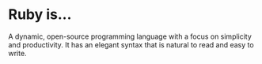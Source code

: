 # Ruby is...

A dynamic, open-source programming language with a focus on simplicity and productivity.
It has an elegant syntax that is natural to read and easy to write.  